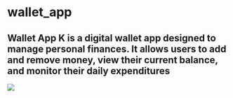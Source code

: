 # wallet_app

## Wallet App K is a digital wallet app designed to manage personal finances. It allows users to add and remove money, view their current balance, and monitor their daily expenditures

<img src="https://github.com/ibrahim-59/wallet_app/assets/116106936/5f02b53e-eabe-48df-bdff-3ab31f1fa728" >
